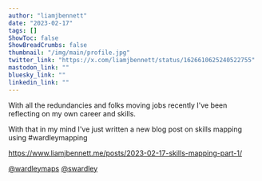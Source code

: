```yaml
---
author: "liamjbennett"
date: "2023-02-17"
tags: []
ShowToc: false
ShowBreadCrumbs: false
thumbnail: "/img/main/profile.jpg"
twitter_link: "https://x.com/liamjbennett/status/1626610625240522755"
mastodon_link: ""
bluesky_link: ""
linkedin_link: ""
---
```


With all the redundancies and folks moving jobs recently I've been reflecting on my own career and skills. 

With that in my mind I've just written a new blog post on skills mapping using #wardleymapping

https://www.liamjbennett.me/posts/2023-02-17-skills-mapping-part-1/

[@wardleymaps](https://x.com/wardleymaps) [@swardley](https://x.com/swardley)

